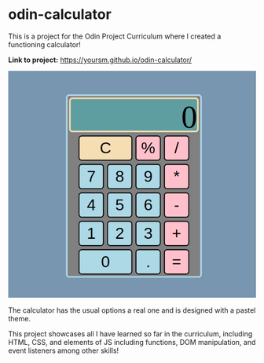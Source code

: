 # odin-calculator
This is a project for the Odin Project Curriculum
where I created a functioning calculator!

**Link to project:** https://yoursm.github.io/odin-calculator/

![Image of Website](./calculator.png)

The calculator has the usual options a real one
and is designed with a pastel theme.

This project showcases all I have learned so far
in the curriculum, including HTML, CSS, and
elements of JS including functions,
DOM manipulation, and event listeners among
other skills!